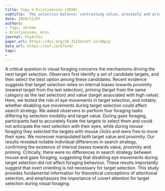 ```yaml
---
title: Tagu & Kristjansson (2020)
subtitle: 'The selection balance: contrasting value, proximity and priming in a multitarget foraging task'
date: 2020/12/07
authors:
- Tagu, Jérôme
- Kristjansson, Arni
journal: PsyArXiv
paper_url: https://doi.org/10.31234/osf.io/48pzy
data_url: https://osf.io/e7cnd/
tags:
- 
---
```


A critical question in visual foraging concerns the mechanisms driving the next target selection. Observers first identify a set of candidate targets, and then select the best option among these candidates. Recent evidence suggests that target selection relies on internal biases towards proximity (nearest target from the last selection), priming (target from the same category as the last selection) and value (target associated with high value). Here, we tested the role of eye movements in target selection, and notably whether disabling eye movements during target selection could affect search strategy. We asked observers to perform four foraging tasks differing by selection modality and target value. During gaze foraging, participants had to accurately fixate the targets to select them and could not anticipate the next selection with their eyes, while during mouse foraging they selected the targets with mouse clicks and were free to move their eyes. We moreover manipulated both target value and proximity. Our results revealed notable individual differences in search strategy, confirming the existence of internal biases towards value, proximity and priming. Critically, there were no differences in search strategy between mouse and gaze foraging, suggesting that disabling eye movements during target selection did not affect foraging behaviour. These results importantly suggest that overt orienting is not necessary for target selection. This study provides fundamental information for theoretical conceptions of attentional selection, and emphasizes the importance of covert attention for target selection during visual foraging.
